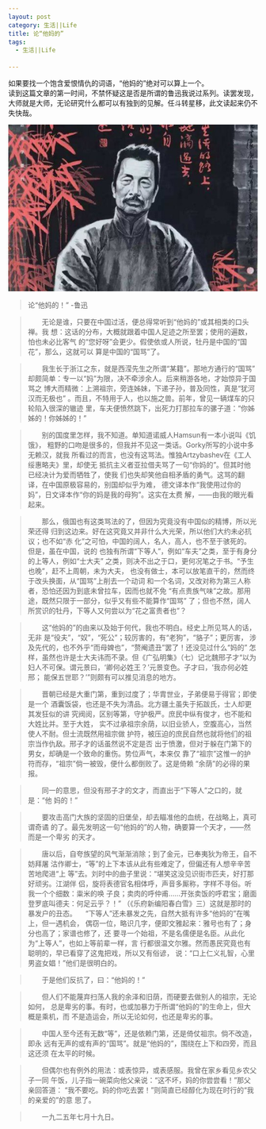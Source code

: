```yaml
---
layout: post
category: 生活||Life
title: 论“他妈的”
tags:
  - 生活||Life

---
```

如果要找一个饱含爱恨情仇的词语，“他妈的”绝对可以算上一个。<br>
读到这篇文章的第一时间，不禁怀疑这是否是所谓的鲁迅我说过系列。读罢发现，大师就是大师，无论研究什么都可以有独到的见解。任斗转星移，此文读起来仍不失快哉。


![](/images/2021/lx.jfif) 


>论“他妈的！”  -鲁迅



>　　无论是谁，只要在中国过活，便总得常听到“他妈的”或其相类的口头禅。我
>想：这话的分布，大概就跟着中国人足迹之所至罢；使用的遍数，怕也未必比客气
>的“您好呀”会更少。假使依或人所说，牡丹是中国的“国花”，那么，这就可以
>算是中国的“国骂”了。
>


>　　我生长于浙江之东，就是西滢先生之所谓“某籍”。那地方通行的“国骂”
>却颇简单：专一以“妈”为限，决不牵涉余人。后来稍游各地，才始惊异于国骂之
>博大而精微：上溯祖宗，旁连姊妹，下递子孙，普及同性，真是“犹河汉而无极也”
>。而且，不特用于人，也以施之兽。前年，曾见一辆煤车的只轮陷入很深的辙迹
>里，车夫便愤然跳下，出死力打那拉车的骡子道：“你姊姊的！你姊姊的！”
>


>　　别的国度里怎样，我不知道。单知道诺威人Hamsun有一本小说叫《饥饿》，
>粗野的口吻是很多的，但我并不见这一类话。Gorky所写的小说中多无赖汉，就我
>所看过的而言，也没有这骂法。惟独Artzybashev在《工人绥惠略夫》里，却使无
>抵抗主义者亚拉借夫骂了一句“你妈的”。但其时他已经决计为爱而牺牲了，使我
>们也失却笑他自相矛盾的勇气。这骂的翻译，在中国原极容易的，别国却似乎为难，
>德文译本作“我使用过你的妈”，日文译本作“你的妈是我的母狗”。这实在太费
>解，——由我的眼光看起来。
>


>　　那么，俄国也有这类骂法的了，但因为究竟没有中国似的精博，所以光荣还得
>归到这边来。好在这究竟又并非什么大光荣，所以他们大约未必抗议；也不如“赤
>化”之可怕，中国的阔人，名人，高人，也不至于骇死的。但是，虽在中国，说的
>也独有所谓“下等人”，例如“车夫”之类，至于有身分的上等人，例如“士大夫”
>之类，则决不出之于口，更何况笔之于书。“予生也晚”，赶不上周朝，未为大夫，
>也没有做士，本可以放笔直干的，然而终于改头换面，从“国骂”上削去一个动词
>和一个名词，又改对称为第三人称者，恐怕还因为到底未曾拉车，因而也就不免
>“有点贵族气味”之故。那用途，既然只限于一部分，似乎又有些不能算作“国骂”
>了；但也不然，阔人所赏识的牡丹，下等人又何尝以为“花之富贵者也”？
>


>　　这“他妈的”的由来以及始于何代，我也不明白。经史上所见骂人的话，无非
>是“役夫”，“奴”，“死公”；较厉害的，有“老狗”，“貉子”；更厉害，
>涉及先代的，也不外乎“而母婢也”，“赘阉遗丑”罢了！还没见过什么“妈的”
>怎样，虽然也许是士大夫讳而不录。但《广弘明集》（七）记北魏邢子才“以为
>妇人不可保。谓元景曰，‘卿何必姓王？’元景变色。子才曰，‘我亦何必姓邢；
>能保五世耶？’”则颇有可以推见消息的地方。
>


>　　晋朝已经是大重门第，重到过度了；华胄世业，子弟便易于得官；即使是一个
>酒囊饭袋，也还是不失为清品。北方疆土虽失于拓跋氏，士人却更其发狂似的讲
>究阀阅，区别等第，守护极严。庶民中纵有俊才，也不能和大姓比并。至于大姓，
>实不过承祖宗余荫，以旧业骄人，空腹高心，当然使人不耐。但士流既然用祖宗做
>护符，被压迫的庶民自然也就将他们的祖宗当作仇敌。邢子才的话虽然说不定是否
>出于愤激，但对于躲在门第下的男女，却确是一个致命的重伤。势位声气，本来仅
>靠了“祖宗”这惟一的护符而存，“祖宗”倘一被毁，便什么都倒败了。这是倚赖
>“余荫”的必得的果报。
>


>　　同一的意思，但没有邢子才的文才，而直出于“下等人”之口的，就是：“他
>妈的！”
>


>　　要攻击高门大族的坚固的旧堡垒，却去瞄准他的血统，在战略上，真可谓奇谲
>的了。最先发明这一句“他妈的”的人物，确要算一个天才，——然而是一个卑劣
>的天才。
>


>　　唐以后，自夸族望的风气渐渐消除；到了金元，已奉夷狄为帝王，自不妨拜屠
>沽作卿士，“等”的上下本该从此有些难定了，但偏还有人想辛辛苦苦地爬进“上
>等”去。刘时中的曲子里说：“堪笑这没见识街市匹夫，好打那好顽劣。江湖伴
>侣，旋将表德官名相体呼，声音多厮称，字样不寻俗。听我一个个细数：粜米的唤
>子良；卖肉的呼仲甫……开张卖饭的呼君宝；磨面登罗底叫德夫：何足云乎？！”
>（《乐府新编阳春白雪》三）这就是那时的暴发户的丑态。
>　“下等人”还未暴发之先，自然大抵有许多“他妈的”在嘴上，但一遇机会，
>偶窃一位，略识几字，便即文雅起来：雅号也有了；身分也高了；家谱也修了，还
>要寻一个始祖，不是名儒便是名臣。从此化为“上等人”，也如上等前辈一样，言
>行都很温文尔雅。然而愚民究竟也有聪明的，早已看穿了这鬼把戏，所以又有俗谚，
>说：“口上仁义礼智，心里男盗女娼！”他们是很明白的。
>


>　　于是他们反抗了，曰：“他妈的！”
>　　


>　　但人们不能蔑弃扫荡人我的余泽和旧荫，而硬要去做别人的祖宗，无论如何，
>总是卑劣的事。有时，也或加暴力于所谓“他妈的”的生命上，但大概是乘机，而
>不是造运会，所以无论如何，也还是卑劣的事。
>


>　　中国人至今还有无数“等”，还是依赖门第，还是倚仗祖宗。倘不改造，即永
>远有无声的或有声的“国骂”。就是“他妈的”，围绕在上下和四旁，而且这还须
>在太平的时候。
>


>　　但偶尔也有例外的用法：或表惊异，或表感服。我曾在家乡看见乡农父子一同
>午饭，儿子指一碗菜向他父亲说：“这不坏，妈的你尝尝看！”那父亲回答道：
>“我不要吃。妈的你吃去罢！”则简直已经醇化为现在时行的“我的亲爱的”的意
>思了。
>



>　　一九二五年七月十九日。

